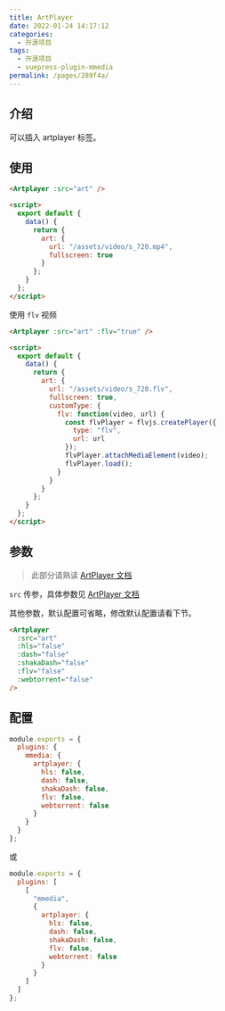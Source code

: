 ```yaml
---
title: ArtPlayer
date: 2022-01-24 14:17:12
categories:
  - 开源项目
tags:
  - 开源项目
  - vuepress-plugin-mmedia
permalink: /pages/289f4a/
---
```


## 介绍

可以插入 artplayer 标签。

## 使用

<Artplayer :src="art" />

```html
<Artplayer :src="art" />

<script>
  export default {
    data() {
      return {
        art: {
          url: "/assets/video/s_720.mp4",
          fullscreen: true
        }
      };
    }
  };
</script>
```

使用 `flv` 视频

```html
<Artplayer :src="art" :flv="true" />

<script>
  export default {
    data() {
      return {
        art: {
          url: "/assets/video/s_720.flv",
          fullscreen: true,
          customType: {
            flv: function(video, url) {
              const flvPlayer = flvjs.createPlayer({
                type: "flv",
                url: url
              });
              flvPlayer.attachMediaElement(video);
              flvPlayer.load();
            }
          }
        }
      };
    }
  };
</script>
```

## 参数

> 此部分请熟读 [ArtPlayer 文档](https://artplayer.org/document/options)

`src` 传参，具体参数见 [ArtPlayer 文档](https://artplayer.org/document/options)

其他参数，默认配置可省略，修改默认配置请看下节。

```html
<Artplayer
  :src="art"
  :hls="false"
  :dash="false"
  :shakaDash="false"
  :flv="false"
  :webtorrent="false"
/>
```

## 配置

```js
module.exports = {
  plugins: {
    mmedia: {
      artplayer: {
        hls: false,
        dash: false,
        shakaDash: false,
        flv: false,
        webtorrent: false
      }
    }
  }
};
```

或

```js
module.exports = {
  plugins: [
    [
      "mmedia",
      {
        artplayer: {
          hls: false,
          dash: false,
          shakaDash: false,
          flv: false,
          webtorrent: false
        }
      }
    ]
  ]
};
```

<script>
  export default {
    data() {
      return {
        art: {
          url: "/assets/video/s_720.mp4",
          fullscreen: true,
        }
      };
    }
  };
</script>
